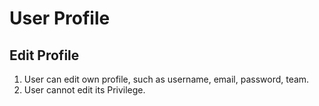 # User Profile


## Edit Profile
1. User can edit own profile, such as username, email, password, team.
2. User cannot edit its Privilege.
